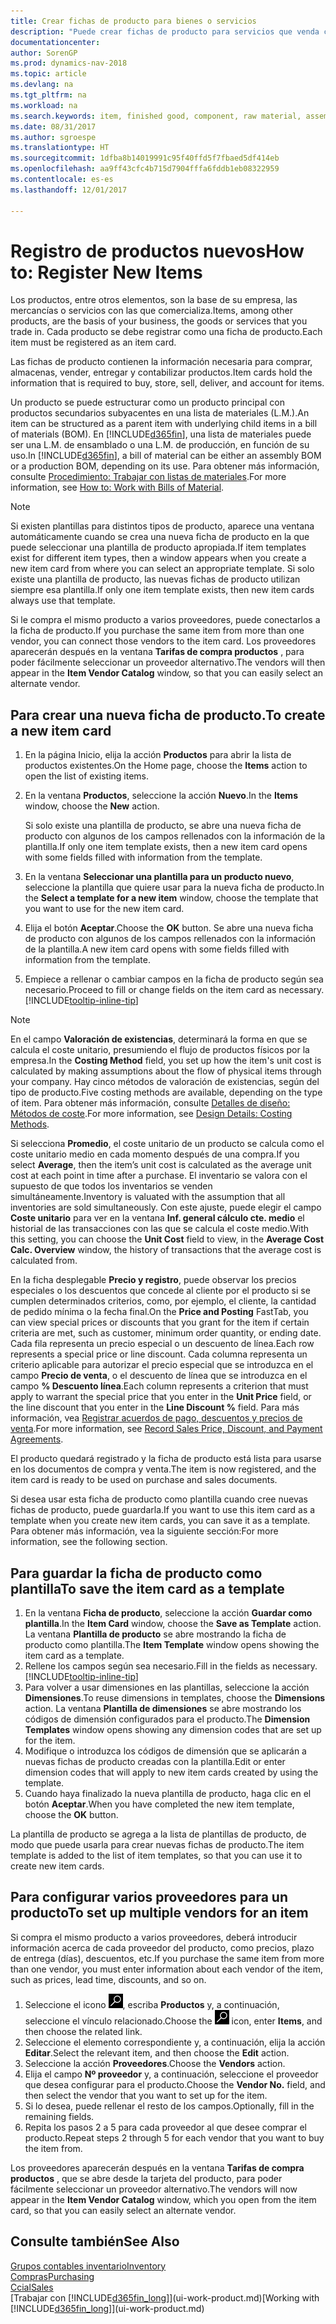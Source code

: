 ```yaml
---
title: Crear fichas de producto para bienes o servicios
description: "Puede crear fichas de producto para servicios que venda como horas y para productos físicos, como productos de ensamblaje, productos terminados, componentes o materias primas, que venda del inventario."
documentationcenter: 
author: SorenGP
ms.prod: dynamics-nav-2018
ms.topic: article
ms.devlang: na
ms.tgt_pltfrm: na
ms.workload: na
ms.search.keywords: item, finished good, component, raw material, assembly item
ms.date: 08/31/2017
ms.author: sgroespe
ms.translationtype: HT
ms.sourcegitcommit: 1dfba8b14019991c95f40ffd5f7fbaed5df414eb
ms.openlocfilehash: aa9ff43cfc4b715d7904fffa6fddb1eb08322959
ms.contentlocale: es-es
ms.lasthandoff: 12/01/2017

---
```

# <a name="how-to-register-new-items"></a><span data-ttu-id="0a315-103">Registro de productos nuevos</span><span class="sxs-lookup"><span data-stu-id="0a315-103">How to: Register New Items</span></span>
<span data-ttu-id="0a315-104">Los productos, entre otros elementos, son la base de su empresa, las mercancías o servicios con las que comercializa.</span><span class="sxs-lookup"><span data-stu-id="0a315-104">Items, among other products, are the basis of your business, the goods or services that you trade in.</span></span> <span data-ttu-id="0a315-105">Cada producto se debe registrar como una ficha de producto.</span><span class="sxs-lookup"><span data-stu-id="0a315-105">Each item must be registered as an item card.</span></span>

<span data-ttu-id="0a315-106">Las fichas de producto contienen la información necesaria para comprar, almacenas, vender, entregar y contabilizar productos.</span><span class="sxs-lookup"><span data-stu-id="0a315-106">Item cards hold the information that is required to buy, store, sell, deliver, and account for items.</span></span>

<span data-ttu-id="0a315-107">Un producto se puede estructurar como un producto principal con productos secundarios subyacentes en una lista de materiales (L.M.).</span><span class="sxs-lookup"><span data-stu-id="0a315-107">An item can be structured as a parent item with underlying child items in a bill of materials (BOM).</span></span> <span data-ttu-id="0a315-108">En [!INCLUDE[d365fin](includes/d365fin_md.md)], una lista de materiales puede ser una L.M. de ensamblado o una L.M. de producción, en función de su uso.</span><span class="sxs-lookup"><span data-stu-id="0a315-108">In [!INCLUDE[d365fin](includes/d365fin_md.md)], a bill of material can be either an assembly BOM or a production BOM, depending on its use.</span></span> <span data-ttu-id="0a315-109">Para obtener más información, consulte [Procedimiento: Trabajar con listas de materiales](inventory-how-work-BOMs.md).</span><span class="sxs-lookup"><span data-stu-id="0a315-109">For more information, see [How to: Work with Bills of Material](inventory-how-work-BOMs.md).</span></span>

> [!NOTE]  
>   <span data-ttu-id="0a315-110">Si existen plantillas para distintos tipos de producto, aparece una ventana automáticamente cuando se crea una nueva ficha de producto en la que puede seleccionar una plantilla de producto apropiada.</span><span class="sxs-lookup"><span data-stu-id="0a315-110">If item templates exist for different item types, then a window appears when you create a new item card from where you can select an appropriate template.</span></span> <span data-ttu-id="0a315-111">Si solo existe una plantilla de producto, las nuevas fichas de producto utilizan siempre esa plantilla.</span><span class="sxs-lookup"><span data-stu-id="0a315-111">If only one item template exists, then new item cards always use that template.</span></span>

<span data-ttu-id="0a315-112">Si le compra el mismo producto a varios proveedores, puede conectarlos a la ficha de producto.</span><span class="sxs-lookup"><span data-stu-id="0a315-112">If you purchase the same item from more than one vendor, you can connect those vendors to the item card.</span></span> <span data-ttu-id="0a315-113">Los proveedores aparecerán después en la ventana **Tarifas de compra productos** , para poder fácilmente seleccionar un proveedor alternativo.</span><span class="sxs-lookup"><span data-stu-id="0a315-113">The vendors will then appear in the **Item Vendor Catalog** window, so that you can easily select an alternate vendor.</span></span>

## <a name="to-create-a-new-item-card"></a><span data-ttu-id="0a315-114">Para crear una nueva ficha de producto.</span><span class="sxs-lookup"><span data-stu-id="0a315-114">To create a new item card</span></span>
1. <span data-ttu-id="0a315-115">En la página Inicio, elija la acción **Productos** para abrir la lista de productos existentes.</span><span class="sxs-lookup"><span data-stu-id="0a315-115">On the Home page, choose the **Items** action to open the list of existing items.</span></span>  
2. <span data-ttu-id="0a315-116">En la ventana **Productos**, seleccione la acción **Nuevo**.</span><span class="sxs-lookup"><span data-stu-id="0a315-116">In the **Items** window, choose the **New** action.</span></span>

    <span data-ttu-id="0a315-117">Si solo existe una plantilla de producto, se abre una nueva ficha de producto con algunos de los campos rellenados con la información de la plantilla.</span><span class="sxs-lookup"><span data-stu-id="0a315-117">If only one item template exists, then a new item card opens with some fields filled with information from the template.</span></span>
3. <span data-ttu-id="0a315-118">En la ventana **Seleccionar una plantilla para un producto nuevo**, seleccione la plantilla que quiere usar para la nueva ficha de producto.</span><span class="sxs-lookup"><span data-stu-id="0a315-118">In the **Select a template for a new item** window, choose the template that you want to use for the new item card.</span></span>
4. <span data-ttu-id="0a315-119">Elija el botón **Aceptar**.</span><span class="sxs-lookup"><span data-stu-id="0a315-119">Choose the **OK** button.</span></span> <span data-ttu-id="0a315-120">Se abre una nueva ficha de producto con algunos de los campos rellenados con la información de la plantilla.</span><span class="sxs-lookup"><span data-stu-id="0a315-120">A new item card opens with some fields filled with information from the template.</span></span>
5. <span data-ttu-id="0a315-121">Empiece a rellenar o cambiar campos en la ficha de producto según sea necesario.</span><span class="sxs-lookup"><span data-stu-id="0a315-121">Proceed to fill or change fields on the item card as necessary.</span></span> [!INCLUDE[tooltip-inline-tip](includes/tooltip-inline-tip_md.md)]

> [!NOTE]
> <span data-ttu-id="0a315-122">En el campo **Valoración de existencias**, determinará la forma en que se calcula el coste unitario, presumiendo el flujo de productos físicos por la empresa.</span><span class="sxs-lookup"><span data-stu-id="0a315-122">In the **Costing Method** field, you set up how the item's unit cost is calculated by making assumptions about the flow of physical items through your company.</span></span> <span data-ttu-id="0a315-123">Hay cinco métodos de valoración de existencias, según del tipo de producto.</span><span class="sxs-lookup"><span data-stu-id="0a315-123">Five costing methods are available, depending on the type of item.</span></span> <span data-ttu-id="0a315-124">Para obtener más información, consulte [Detalles de diseño: Métodos de coste](design-details-costing-methods.md).</span><span class="sxs-lookup"><span data-stu-id="0a315-124">For more information, see [Design Details: Costing Methods](design-details-costing-methods.md).</span></span>
>
> <span data-ttu-id="0a315-125">Si selecciona **Promedio**, el coste unitario de un producto se calcula como el coste unitario medio en cada momento después de una compra.</span><span class="sxs-lookup"><span data-stu-id="0a315-125">If you select **Average**, then the item’s unit cost is calculated as the average unit cost at each point in time after a purchase.</span></span> <span data-ttu-id="0a315-126">El inventario se valora con el supuesto de que todos los inventarios se venden simultáneamente.</span><span class="sxs-lookup"><span data-stu-id="0a315-126">Inventory is valuated with the assumption that all inventories are sold simultaneously.</span></span> <span data-ttu-id="0a315-127">Con este ajuste, puede elegir el campo **Coste unitario** para ver en la ventana **Inf. general cálculo cte. medio** el historial de las transacciones con las que se calcula el coste medio.</span><span class="sxs-lookup"><span data-stu-id="0a315-127">With this setting, you can choose the **Unit Cost** field to view, in the **Average Cost Calc. Overview** window, the history of transactions that the average cost is calculated from.</span></span>

<span data-ttu-id="0a315-128">En la ficha desplegable **Precio y registro**, puede observar los precios especiales o los descuentos que concede al cliente por el producto si se cumplen determinados criterios, como, por ejemplo, el cliente, la cantidad de pedido mínima o la fecha final.</span><span class="sxs-lookup"><span data-stu-id="0a315-128">On the **Price and Posting** FastTab, you can view special prices or discounts that you grant for the item if certain criteria are met, such as customer, minimum order quantity, or ending date.</span></span> <span data-ttu-id="0a315-129">Cada fila representa un precio especial o un descuento de línea.</span><span class="sxs-lookup"><span data-stu-id="0a315-129">Each row represents a special price or line discount.</span></span> <span data-ttu-id="0a315-130">Cada columna representa un criterio aplicable para autorizar el precio especial que se introduzca en el campo **Precio de venta**, o el descuento de línea que se introduzca en el campo **% Descuento línea**.</span><span class="sxs-lookup"><span data-stu-id="0a315-130">Each column represents a criterion that must apply to warrant the special price that you enter in the **Unit Price** field, or the line discount that you enter in the **Line Discount %** field.</span></span> <span data-ttu-id="0a315-131">Para más información, vea [Registrar acuerdos de pago, descuentos y precios de venta](sales-how-record-sales-price-discount-payment-agreements.md).</span><span class="sxs-lookup"><span data-stu-id="0a315-131">For more information, see [Record Sales Price, Discount, and Payment Agreements](sales-how-record-sales-price-discount-payment-agreements.md).</span></span>

<span data-ttu-id="0a315-132">El producto quedará registrado y la ficha de producto está lista para usarse en los documentos de compra y venta.</span><span class="sxs-lookup"><span data-stu-id="0a315-132">The item is now registered, and the item card is ready to be used on purchase and sales documents.</span></span>

<span data-ttu-id="0a315-133">Si desea usar esta ficha de producto como plantilla cuando cree nuevas fichas de producto, puede guardarla.</span><span class="sxs-lookup"><span data-stu-id="0a315-133">If you want to use this item card as a template when you create new item cards, you can save it as a template.</span></span> <span data-ttu-id="0a315-134">Para obtener más información, vea la siguiente sección:</span><span class="sxs-lookup"><span data-stu-id="0a315-134">For more information, see the following section.</span></span>

## <a name="to-save-the-item-card-as-a-template"></a><span data-ttu-id="0a315-135">Para guardar la ficha de producto como plantilla</span><span class="sxs-lookup"><span data-stu-id="0a315-135">To save the item card as a template</span></span>
1. <span data-ttu-id="0a315-136">En la ventana **Ficha de producto**, seleccione la acción **Guardar como plantilla**.</span><span class="sxs-lookup"><span data-stu-id="0a315-136">In the **Item Card** window, choose the **Save as Template** action.</span></span> <span data-ttu-id="0a315-137">La ventana **Plantilla de producto** se abre mostrando la ficha de producto como plantilla.</span><span class="sxs-lookup"><span data-stu-id="0a315-137">The **Item Template** window opens showing the item card as a template.</span></span>
2. <span data-ttu-id="0a315-138">Rellene los campos según sea necesario.</span><span class="sxs-lookup"><span data-stu-id="0a315-138">Fill in the fields as necessary.</span></span> [!INCLUDE[tooltip-inline-tip](includes/tooltip-inline-tip_md.md)]
3. <span data-ttu-id="0a315-139">Para volver a usar dimensiones en las plantillas, seleccione la acción **Dimensiones**.</span><span class="sxs-lookup"><span data-stu-id="0a315-139">To reuse dimensions in templates, choose the **Dimensions** action.</span></span> <span data-ttu-id="0a315-140">La ventana **Plantilla de dimensiones** se abre mostrando los códigos de dimensión configurados para el producto.</span><span class="sxs-lookup"><span data-stu-id="0a315-140">The **Dimension Templates** window opens showing any dimension codes that are set up for the item.</span></span>
4. <span data-ttu-id="0a315-141">Modifique o introduzca los códigos de dimensión que se aplicarán a nuevas fichas de producto creadas con la plantilla.</span><span class="sxs-lookup"><span data-stu-id="0a315-141">Edit or enter dimension codes that will apply to new item cards created by using the template.</span></span>
5. <span data-ttu-id="0a315-142">Cuando haya finalizado la nueva plantilla de producto, haga clic en el botón **Aceptar**.</span><span class="sxs-lookup"><span data-stu-id="0a315-142">When you have completed the new item template, choose the **OK** button.</span></span>

<span data-ttu-id="0a315-143">La plantilla de producto se agrega a la lista de plantillas de producto, de modo que puede usarla para crear nuevas fichas de producto.</span><span class="sxs-lookup"><span data-stu-id="0a315-143">The item template is added to the list of item templates, so that you can use it to create new item cards.</span></span>

## <a name="to-set-up-multiple-vendors-for-an-item"></a><span data-ttu-id="0a315-144">Para configurar varios proveedores para un producto</span><span class="sxs-lookup"><span data-stu-id="0a315-144">To set up multiple vendors for an item</span></span>  
<span data-ttu-id="0a315-145">Si compra el mismo producto a varios proveedores, deberá introducir información acerca de cada proveedor del producto, como precios, plazo de entrega (días), descuentos, etc.</span><span class="sxs-lookup"><span data-stu-id="0a315-145">If you purchase the same item from more than one vendor, you must enter information about each vendor of the item, such as prices, lead time, discounts, and so on.</span></span>  

1.  <span data-ttu-id="0a315-146">Seleccione el icono ![Buscar página o informe](media/ui-search/search_small.png "icono Buscar página o informe"), escriba **Productos** y, a continuación, seleccione el vínculo relacionado.</span><span class="sxs-lookup"><span data-stu-id="0a315-146">Choose the ![Search for Page or Report](media/ui-search/search_small.png "Search for Page or Report icon") icon, enter **Items**, and then choose the related link.</span></span>  
2.  <span data-ttu-id="0a315-147">Seleccione el elemento correspondiente y, a continuación, elija la acción **Editar**.</span><span class="sxs-lookup"><span data-stu-id="0a315-147">Select the relevant item, and then choose the **Edit** action.</span></span>  
3.  <span data-ttu-id="0a315-148">Seleccione la acción **Proveedores**.</span><span class="sxs-lookup"><span data-stu-id="0a315-148">Choose the **Vendors** action.</span></span>  
4.  <span data-ttu-id="0a315-149">Elija el campo **Nº proveedor** y, a continuación, seleccione el proveedor que desea configurar para el producto.</span><span class="sxs-lookup"><span data-stu-id="0a315-149">Choose the **Vendor No.** field, and then select the vendor that you want to set up for the item.</span></span>  
5.  <span data-ttu-id="0a315-150">Si lo desea, puede rellenar el resto de los campos.</span><span class="sxs-lookup"><span data-stu-id="0a315-150">Optionally, fill in the remaining fields.</span></span>  
6.  <span data-ttu-id="0a315-151">Repita los pasos 2 a 5 para cada proveedor al que desee comprar el producto.</span><span class="sxs-lookup"><span data-stu-id="0a315-151">Repeat steps 2 through 5 for each vendor that you want to buy the item from.</span></span>

<span data-ttu-id="0a315-152">Los proveedores aparecerán después en la ventana **Tarifas de compra productos** , que se abre desde la tarjeta del producto, para poder fácilmente seleccionar un proveedor alternativo.</span><span class="sxs-lookup"><span data-stu-id="0a315-152">The vendors will now appear in the **Item Vendor Catalog** window, which you open from the item card, so that you can easily select an alternate vendor.</span></span>

## <a name="see-also"></a><span data-ttu-id="0a315-153">Consulte también</span><span class="sxs-lookup"><span data-stu-id="0a315-153">See Also</span></span>
  [<span data-ttu-id="0a315-154">Grupos contables inventario</span><span class="sxs-lookup"><span data-stu-id="0a315-154">Inventory</span></span>](inventory-manage-inventory.md)  
  [<span data-ttu-id="0a315-155">Compras</span><span class="sxs-lookup"><span data-stu-id="0a315-155">Purchasing</span></span>](purchasing-manage-purchasing.md)  
  [<span data-ttu-id="0a315-156">Ccial</span><span class="sxs-lookup"><span data-stu-id="0a315-156">Sales</span></span>](sales-manage-sales.md)  
  <span data-ttu-id="0a315-157">[Trabajar con [!INCLUDE[d365fin_long](includes/d365fin_long_md.md)]](ui-work-product.md)</span><span class="sxs-lookup"><span data-stu-id="0a315-157">[Working with [!INCLUDE[d365fin_long](includes/d365fin_long_md.md)]](ui-work-product.md)</span></span>

##

